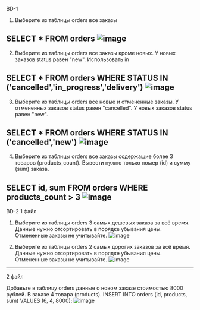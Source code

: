 BD-1
1. Выберите из таблицы orders все заказы
   
SELECT * FROM orders
![image](https://github.com/user-attachments/assets/7d8c4305-9a3d-4db1-8591-9b41eb5ff3a2)
--------------------------------------------------------------------------------------------------------------------------------------------------
2. Выберите из таблицы orders все заказы кроме новых. У новых заказов status равен "new". Использовать in
   
SELECT * FROM orders WHERE STATUS IN ('cancelled','in_progress','delivery')
![image](https://github.com/user-attachments/assets/e326c33e-8a01-4048-9d4a-6bd78032f846)
--------------------------------------------------------------------------------------------------------------------------------------------------
3. Выберите из таблицы orders все новые и отмененные заказы. У отмененных заказов status равен "cancelled". У новых заказов status равен "new".
   
SELECT * FROM orders WHERE STATUS IN ('cancelled','new')
![image](https://github.com/user-attachments/assets/7e01271a-2291-4a96-946c-9d1e3e0d30b2)
--------------------------------------------------------------------------------------------------------------------------------------------------
4. Выберите из таблицы orders все заказы содержащие более 3 товаров (products_count). Вывести нужно только номер (id) и сумму (sum) заказа.
   
SELECT id, sum FROM orders WHERE products_count > 3
![image](https://github.com/user-attachments/assets/73c7bcaa-3ed3-4070-ad40-88672abcc02e)
--------------------------------------------------------------------------------------------------------------------------------------------------
BD-2
1 файл

1) Выберите из таблицы orders 3 самых дешевых заказа за всё время.
Данные нужно отсортировать в порядке убывания цены.
Отмененные заказы не учитывайте.
![image](https://github.com/user-attachments/assets/1af19dab-cfbb-4b75-9f61-813b974bff42)

2) Выберите из таблицы orders 2 самых дорогих заказов за всё время.
Данные нужно отсортировать в порядке убывания цены.
Отмененные заказы не учитывайте.
![image](https://github.com/user-attachments/assets/ce083f5c-3ed1-4b4d-b228-949e6c67281f)
--------------------------------------------------------------------------------------------------------------------------------------------------
2 файл

Добавьте в таблицу orders данные о новом заказе стоимостью 8000 рублей. В заказе 4 товара (products).
INSERT INTO orders (id, products, sum) VALUES (6, 4, 8000);
![image](https://github.com/user-attachments/assets/8f962654-501a-4025-9cf7-70eceadc6d78)


